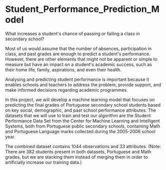 # Student_Performance_Prediction_Model
What increases a student's chance of passing or failing a class in secondary school? 

Most of us would assume that the number of absences, participation in class, and past grades are enough to predict a student's
performance. However, there are other elements that might not be apparent or simple to measure but have an impact on a student's
academic success, such as their home life, family, aspirations, and even their health.

Analysing and predicting student performance is important because it enables schools and teachers to address the problem, provide
support, and make informed decisions regarding academic programmes.

In this project, we will develop a machine learning model that focuses on predicting the final grades of Portuguese secondary school
students based on key social, demographic, and past school performance attributes. The datasets that we will use to train and test
our algorithm are the Student Performance Data Set from the Center for Machine Learning and Intelligent Systems, both from
Portuguese public secondary schools, containing Math and Portuguese Language marks collected during the 2005-2006 school year.

The combined dataset contains 1044 observations and 33 attributes. (Note: There are 382 students present in both datasets,
Portuguese and Math grades, but we are stacking them instead of merging them in order to artificially increase our training data.)
